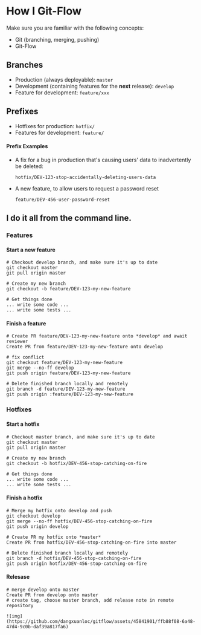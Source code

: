 # How I Git-Flow
Make sure you are familiar with the following concepts:
* Git (branching, merging, pushing)
* Git-Flow

## Branches

* Production (always deployable): ````master````
* Development (containing features for the **next** release): ````develop````
* Feature for development: ````feature/xxx````
## Prefixes

* Hotfixes for production: ````hotfix/````
* Features for development: ````feature/````

#### Prefix Examples

* A fix for a bug in production that's causing users' data to inadvertently be deleted:

  ````
  hotfix/DEV-123-stop-accidentally-deleting-users-data
  ````

* A new feature, to allow users to request a password reset

  ````
  feature/DEV-456-user-password-reset
  ````

## I do it all from the command line.

### Features

#### Start a new feature

    # Checkout develop branch, and make sure it's up to date
    git checkout master
    git pull origin master
    
    # Create my new branch
    git checkout -b feature/DEV-123-my-new-feature
    
    # Get things done
    ... write some code ...
    ... write some tests ...

#### Finish a feature
 
    # Create PR feature/DEV-123-my-new-feature onto *develop* and await reviewer
    Create PR from feature/DEV-123-my-new-feature onto develop

    # fix conflict
    git checkout feature/DEV-123-my-new-feature
    git merge --no-ff develop
    git push origin feature/DEV-123-my-new-feature

    # Delete finished branch locally and remotely
    git branch -d feature/DEV-123-my-new-feature
    git push origin :feature/DEV-123-my-new-feature
    
### Hotfixes

#### Start a hotfix
    # Checkout master branch, and make sure it's up to date
    git checkout master
    git pull origin master
    
    # Create my new branch
    git checkout -b hotfix/DEV-456-stop-catching-on-fire
    
    # Get things done
    ... write some code ...
    ... write some tests ...

#### Finish a hotfix
    # Merge my hotfix onto develop and push
    git checkout develop
    git merge --no-ff hotfix/DEV-456-stop-catching-on-fire
    git push origin develop
    
    # Create PR my hotfix onto *master* 
    Create PR from hotfix/DEV-456-stop-catching-on-fire into master
    
    # Delete finished branch locally and remotely
    git branch -d hotfix/DEV-456-stop-catching-on-fire
    git push origin hotfix/DEV-456-stop-catching-on-fire

#### Relesase
    # merge develop onto master
    Create PR from develop onto master
    # create tag, choose master branch, add release note in remote repository

    ![img](https://github.com/dangxuanloc/gitflow/assets/45841901/ffb88f08-6a48-47d4-9c0b-daf39a817fa6)

    
